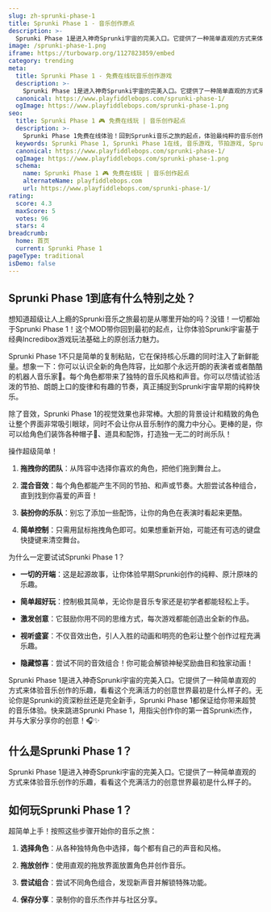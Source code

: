 ```yaml
---
slug: zh-sprunki-phase-1
title: Sprunki Phase 1 - 音乐创作原点
description: >-
  Sprunki Phase 1是进入神奇Sprunki宇宙的完美入口。它提供了一种简单直观的方式来体验音乐创作的乐趣，看看这个充满活力的创意世界最初是什么样子的。
image: /sprunki-phase-1.png
iframe: https://turbowarp.org/1127823859/embed
category: trending
meta:
  title: Sprunki Phase 1 - 免费在线玩音乐创作游戏
  description: >-
    Sprunki Phase 1是进入神奇Sprunki宇宙的完美入口。它提供了一种简单直观的方式来体验音乐创作的乐趣，看看这个充满活力的创意世界最初是什么样子的。
  canonical: https://www.playfiddlebops.com/sprunki-phase-1/
  ogImage: https://www.playfiddlebops.com/sprunki-phase-1.png
seo:
  title: Sprunki Phase 1 🎮 免费在线玩 | 音乐创作起点
  description: >-
    Sprunki Phase 1免费在线体验！回到Sprunki音乐之旅的起点，体验最纯粹的音乐创作乐趣，探索充满活力的创意世界！
  keywords: Sprunki Phase 1, Sprunki Phase 1在线, 音乐游戏, 节拍游戏, Sprunki系列, 免费游戏, 音乐创作, 在线玩
  canonical: https://www.playfiddlebops.com/sprunki-phase-1/
  ogImage: https://www.playfiddlebops.com/sprunki-phase-1.png
  schema:
    name: Sprunki Phase 1 🎮 免费在线玩 | 音乐创作起点
    alternateName: playfiddlebops.com
    url: https://www.playfiddlebops.com/sprunki-phase-1/
rating:
  score: 4.3
  maxScore: 5
  votes: 96
  stars: 4
breadcrumb:
  home: 首页
  current: Sprunki Phase 1
pageType: traditional
isDemo: false
---
```


## Sprunki Phase 1到底有什么特别之处？

想知道超级让人上瘾的Sprunki音乐之旅最初是从哪里开始的吗？没错！一切都始于Sprunki Phase 1！这个MOD带你回到最初的起点，让你体验Sprunki宇宙基于经典Incredibox游戏玩法基础上的原创活力魅力。

Sprunki Phase 1不只是简单的复制粘贴，它在保持核心乐趣的同时注入了新鲜能量。想象一下：你可以认识全新的角色阵容，比如那个永远开朗的表演者或者酷酷的机器人音乐家🤖。每个角色都带来了独特的音乐风格和声音。你可以尽情试验活泼的节拍、朗朗上口的旋律和有趣的节奏，真正捕捉到Sprunki宇宙早期的纯粹快乐。

除了音效，Sprunki Phase 1的视觉效果也非常棒。大胆的背景设计和精致的角色让整个界面非常吸引眼球，同时不会让你从音乐制作的魔力中分心。更棒的是，你可以给角色们装饰各种帽子🎩、道具和配饰，打造独一无二的时尚乐队！

操作超级简单！

1. **拖拽你的团队**：从阵容中选择你喜欢的角色，把他们拖到舞台上。

2. **混合音效**：每个角色都能产生不同的节拍、和声或节奏。大胆尝试各种组合，直到找到你喜爱的声音！

3. **装扮你的乐队**：别忘了添加一些配饰，让你的角色在表演时看起来更酷。

4. **简单控制**：只需用鼠标拖拽角色即可。如果想重新开始，可能还有可选的键盘快捷键来清空舞台。

为什么一定要试试Sprunki Phase 1？

- **一切的开端**：这是起源故事，让你体验早期Sprunki创作的纯粹、原汁原味的乐趣。

- **简单超好玩**：控制极其简单，无论你是音乐专家还是初学者都能轻松上手。

- **激发创意**：它鼓励你用不同的思维方式，每次游戏都能创造出全新的作品。

- **视听盛宴**：不仅音效出色，引人入胜的动画和明亮的色彩让整个创作过程充满乐趣。

- **隐藏惊喜**：尝试不同的音效组合！你可能会解锁神秘奖励曲目和独家动画！

Sprunki Phase 1是进入神奇Sprunki宇宙的完美入口。它提供了一种简单直观的方式来体验音乐创作的乐趣，看看这个充满活力的创意世界最初是什么样子的。无论你是Sprunki的资深粉丝还是完全新手，Sprunki Phase 1都保证给你带来超赞的音乐体验。快来跳进Sprunki Phase 1，用指尖创作你的第一首Sprunki杰作，并与大家分享你的创意！🎧✨

## 什么是Sprunki Phase 1？

Sprunki Phase 1是进入神奇Sprunki宇宙的完美入口。它提供了一种简单直观的方式来体验音乐创作的乐趣，看看这个充满活力的创意世界最初是什么样子的。

## 如何玩Sprunki Phase 1？

超简单上手！按照这些步骤开始你的音乐之旅：

1. **选择角色**：从各种独特角色中选择，每个都有自己的声音和风格。

2. **拖放创作**：使用直观的拖放界面放置角色并创作音乐。

3. **尝试组合**：尝试不同角色组合，发现新声音并解锁特殊功能。

4. **保存分享**：录制你的音乐杰作并与社区分享。